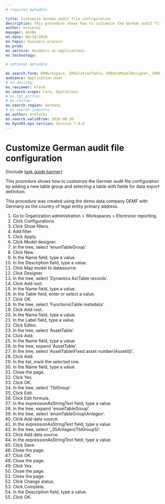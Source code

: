 ```yaml
--- 
# required metadata 
 
title: Customize German audit file configuration
description: This procedure shows how to customize the German audit file configuration by adding a new table group and selecting a table with fields for data export definition. 
author: mrolecki
manager: AnnBe 
ms.date: 08/29/2018
ms.topic: business-process 
ms.prod:  
ms.service: dynamics-ax-applications 
ms.technology:  
 
# optional metadata 
 
ms.search.form: ERWorkspace, ERSolutionTable, ERDataModelDesigner, ERModelMappingTable, ERModelMappingDesigner, ERTableNameLookup, ERModelGDPdUFunctionEditor,  ERExpressionDesignerFormula   
audience: Application User 
# ms.devlang:  
ms.reviewer: kfend
ms.search.scope: Core, Operations 
# ms.tgt_pltfrm:  
# ms.custom:  
ms.search.region: Germany
# ms.search.industry: 
ms.author: mrolecki
ms.search.validFrom: 2016-06-30 
ms.dyn365.ops.version: Version 7.0.0 
---
```

# Customize German audit file configuration

[!include [task guide banner](../../includes/task-guide-banner.md)]

This procedure shows how to customize the German audit file configuration by adding a new table group and selecting a table with fields for data export definition. 

This procedure was created using the demo data company DEMF with Germany as the country of legal entity primary address.

1. Go to Organization administration > Workspaces > Electronic reporting.
2. Click Configurations.
3. Click Show filters.
4. Add filter
5. Click Apply.
6. Click Model designer.
7. In the tree, select 'enumTableGroup'.
8. Click New.
9. In the Name field, type a value.
10. In the Description field, type a value.
11. Click Map model to datasource.
12. Click Designer.
13. In the tree, select 'Dynamics Ax\Table records'.
14. Click Add root.
15. In the Name field, type a value.
16. In the Table field, enter or select a value.
17. Click OK.
18. In the tree, select 'Functions\Table metadata'.
19. Click Add root.
20. In the Name field, type a value.
21. In the Label field, type a value.
22. Click Editor.
23. In the tree, select 'AssetTable'.
24. Click Add.
25. In the Name field, type a value.
26. In the tree, expand 'AssetTable'.
27. In the tree, select 'AssetTable\Fixed asset number(AssetId)'.
28. Click Add.
29. In the list, mark the selected row.
30. In the Name field, type a value.
31. Close the page.
32. Click Yes.
33. Click OK.
34. In the tree, select 'TblGroup'.
35. Click Edit.
36. Click Edit formula.
37. In the expressionAsStringText field, type a value.
38. In the tree, expand 'enumTableGroup'.
39. In the tree, select 'enumTableGroup\Anlagen'.
40. Click Add data source.
41. In the expressionAsStringText field, type a value.
42. In the tree, select '_05Anlagen(TblGroup5)'.
43. Click Add data source.
44. In the expressionAsStringText field, type a value.
45. Click Save.
46. Close the page.
47. Click OK.
48. Close the page.
49. Click Yes.
50. Close the page.
51. Close the page.
52. Click Change status.
53. Click Complete.
54. In the Description field, type a value.
55. Click OK.

